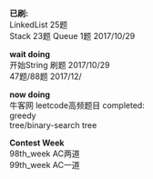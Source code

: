 **已刷:**  
LinkedList 25题   
Stack   23题
Queue   1题   	 2017/10/29


**wait doing**  
开始String 刷题  2017/10/29    
47题/88题   	 2017/12/
   

**now doing**    
牛客网 leetcode高频题目 
completed:  
greedy  
tree/binary-search tree  


**Contest Week**   
98th_week	AC两道   
99th_week	AC一道  
